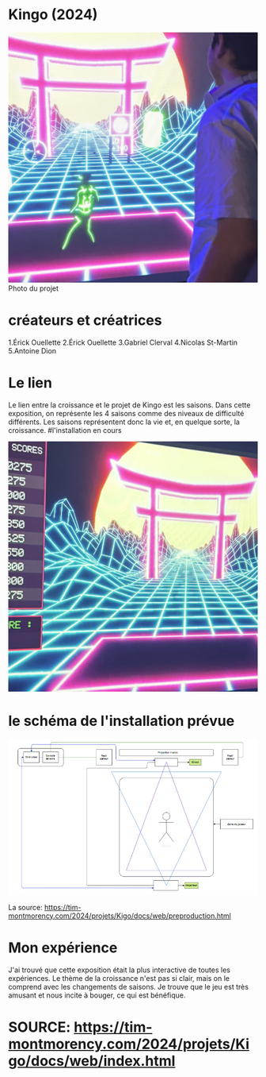 # Kingo (2024)

![photo](images/Kingo.jpg)
Photo du projet

# créateurs et créatrices
1.Érick Ouellette
2.Érick Ouellette
3.Gabriel Clerval
4.Nicolas St-Martin
5.Antoine Dion

# Le lien
Le lien entre la croissance et le projet de Kingo est les saisons. Dans cette exposition, on représente les 4 saisons comme des niveaux de difficulté différents. Les saisons représentent donc la vie et, en quelque sorte, la croissance.
#l'installation en cours

![photo](images/Kingo_2.jpg)

# le schéma de l'installation prévue


![photo](images/plantation_technique_kingo.png)

La source: https://tim-montmorency.com/2024/projets/Kigo/docs/web/preproduction.html

# Mon expérience
 J'ai trouvé que cette exposition était la plus interactive de toutes les expériences. Le thème de la croissance n'est pas si clair, mais on le comprend avec les changements de saisons. Je trouve que le jeu est très amusant et nous incite à bouger, ce qui est bénéfique.

 # SOURCE: https://tim-montmorency.com/2024/projets/Kigo/docs/web/index.html
